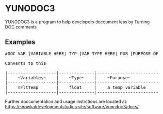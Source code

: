 # YUNODOC3
YUNODOC3 is a program to help developers doccument less by Turning DOC comments 


## Examples

<pre>
#DOC VAR [VARIABLE HERE] TYP [VAR TYPE HERE] PUR [PURPOSE OF VARIABLE], into a doc table. 

Converts to this

|-------------------|--------------|----------------------------------|
|    ~Variables~    |    ~Type~    |    ~Purpose~                     |
|-------------------|--------------|----------------------------------|
|    mFltTemp       |    float     |    a temp variable               |
|-------------------|--------------|----------------------------------|
</pre>

Further doccumentation and usage instrctions are located at: https://snowkatdevelopmentstudios.site/software/yunodoc3/docs/
